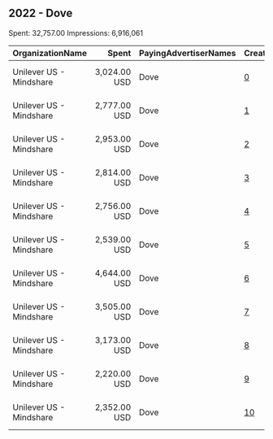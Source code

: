 ## 2022 - Dove 
Spent: 32,757.00
Impressions: 6,916,061

|OrganizationName|Spent|PayingAdvertiserNames|CreativeUrls|Impressions|Genders|AgeBrackets|CountryCodes|BillingAddresses|CandidateBallotInformation|
|:---|---:|:---|:---|---:|:---|:---|:---|:---|:---|
|Unilever US - Mindshare|3,024.00 USD|Dove|[0](https://www.snap.com/political-ads/asset/871c85eeebf9959e288f253c58b10a40464274910208dc4f718175581ecf8c29?mediaType=mp4)|1,089,491|FEMALE|18-49|united states|"PO Box 4614 GCS,New York,10163,US"||
|Unilever US - Mindshare|2,777.00 USD|Dove|[1](https://www.snap.com/political-ads/asset/c53c6ae3b6df5578f674be1a75e68ca6702f0a48bec5e0878ae24a3369ff0b30?mediaType=mp4)|997,770|FEMALE|18-49|united states|"PO Box 4614 GCS,New York,10163,US"||
|Unilever US - Mindshare|2,953.00 USD|Dove|[2](https://www.snap.com/political-ads/asset/143545c8ab979eaf46af8cb0942d65e54e9d42252d6d0b52364513441a6f553c?mediaType=mp4)|978,046|FEMALE|18-49|united states|"PO Box 4614 GCS,New York,10163,US"||
|Unilever US - Mindshare|2,814.00 USD|Dove|[3](https://www.snap.com/political-ads/asset/c2c2b90f0e8dfb98d834506bedc42ccf02523c1275a8f121465d584c7fc7da3b?mediaType=mp4)|935,152|FEMALE|18-49|united states|"PO Box 4614 GCS,New York,10163,US"||
|Unilever US - Mindshare|2,756.00 USD|Dove|[4](https://www.snap.com/political-ads/asset/0aeccffba60beaa5f34e5a136d97a4f0b8184d2fc04a1912494b0df9e3433e43?mediaType=mp4)|914,112|FEMALE|18-49|united states|"PO Box 4614 GCS,New York,10163,US"||
|Unilever US - Mindshare|2,539.00 USD|Dove|[5](https://www.snap.com/political-ads/asset/726ddedd48ca8a85a0f7dd6995fe94d5847936e38a6d6c3e2ba053b61f711141?mediaType=mp4)|910,679|FEMALE|18-49|united states|"PO Box 4614 GCS,New York,10163,US"||
|Unilever US - Mindshare|4,644.00 USD|Dove|[6](https://www.snap.com/political-ads/asset/71b68536aa5fa3d0a792064995483fb727881cdb2297fea361d66782fedac1e7?mediaType=mp4)|327,394|FEMALE|18-49|united states|"PO Box 4614 GCS,New York,10163,US"||
|Unilever US - Mindshare|3,505.00 USD|Dove|[7](https://www.snap.com/political-ads/asset/831074da69179b80c62a75a1a346c7abf3d733c6ff5cf883e01cfab8afe7a845?mediaType=mp4)|243,080|FEMALE|18-49|united states|"PO Box 4614 GCS,New York,10163,US"||
|Unilever US - Mindshare|3,173.00 USD|Dove|[8](https://www.snap.com/political-ads/asset/51a03054e4d37b8f593828042138082cefc6230507efe3997a7658d32f281b24?mediaType=mp4)|209,917|FEMALE|18-49|united states|"PO Box 4614 GCS,New York,10163,US"||
|Unilever US - Mindshare|2,220.00 USD|Dove|[9](https://www.snap.com/political-ads/asset/ab28ca2922716601d72addea53e625c312394e52ff1c3c131e3c115ed28fa98c?mediaType=mp4)|156,424|FEMALE|18-49|united states|"PO Box 4614 GCS,New York,10163,US"||
|Unilever US - Mindshare|2,352.00 USD|Dove|[10](https://www.snap.com/political-ads/asset/3f8a22bf7bb0c7c8d85c3211fb4485221f0dc5606c348ecaa46d31ef841145e3?mediaType=mp4)|153,996|FEMALE|18-49|united states|"PO Box 4614 GCS,New York,10163,US"||
